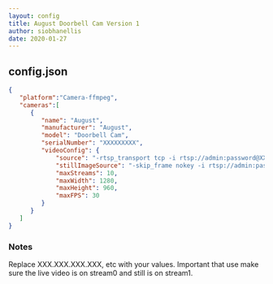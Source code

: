 ```yaml
---
layout: config
title: August Doorbell Cam Version 1
author: siobhanellis
date: 2020-01-27
---
```

## config.json

```json
{
   "platform":"Camera-ffmpeg",
   "cameras":[
      {
         "name": "August",
         "manufacturer": "August",
         "model": "Doorbell Cam",
         "serialNumber": "XXXXXXXXX",
         "videoConfig": {
             "source": "-rtsp_transport tcp -i rtsp://admin:password@XXX.XXX.XXX.XXX:554/stream0",
             "stillImageSource": "-skip_frame nokey -i rtsp://admin:password@xxx.xxx.xxx.xxx:554/live/stream1 -frames:v 1",
             "maxStreams": 10,
             "maxWidth": 1280,
             "maxHeight": 960,
             "maxFPS": 30
         }
      }
   ]
}
```

### Notes

Replace XXX.XXX.XXX.XXX, etc with your values.
Important that use make sure the live video is on stream0 and still is on stream1.
